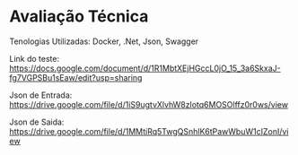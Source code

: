# Avaliação Técnica 

Tenologias Utilizadas: Docker, .Net, Json, Swagger

Link do teste: https://docs.google.com/document/d/1R1MbtXEjHGccL0jO_15_3a6SkxaJ-fg7VGPSBu1sEaw/edit?usp=sharing

Json de Entrada: https://drive.google.com/file/d/1iS9ugtvXlvhW8zlotq6MOSOlffz0r0ws/view

Json de Saida: https://drive.google.com/file/d/1MMtiRq5TwgQSnhlK6tPawWbuW1cIZonI/view


